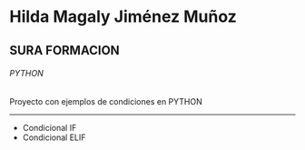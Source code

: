 # Hilda Magaly Jiménez Muñoz
## SURA FORMACION
###### PYTHON
Proyecto con ejemplos de condiciones en PYTHON
***
- Condicional IF
- Condicional ELIF

